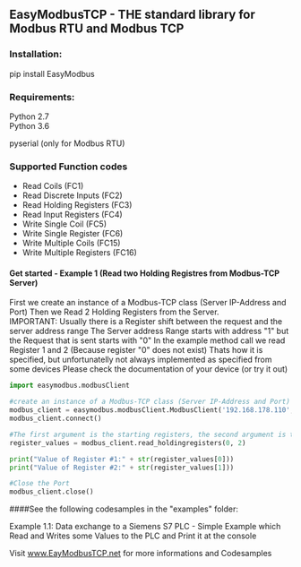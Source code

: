 ## EasyModbusTCP - THE standard library for Modbus RTU and Modbus TCP

### Installation:

pip install EasyModbus

### Requirements:

Python 2.7  
Python 3.6

pyserial (only for Modbus RTU)

### Supported Function codes

- Read Coils (FC1)
- Read Discrete Inputs (FC2)
- Read Holding Registers (FC3)
- Read Input Registers (FC4)
- Write Single Coil (FC5)
- Write Single Register (FC6)
- Write Multiple Coils (FC15)
- Write Multiple Registers (FC16)

#### Get started - Example 1 (Read two Holding Registres from Modbus-TCP Server)
First we create an instance of a Modbus-TCP class (Server IP-Address and Port)
Then we Read 2 Holding Registers from the Server.  
IMPORTANT: Usually there is a Register shift between the request and the server address range
The Server address Range starts with address "1" but the Request that is sent starts with "0"
In the example method call we read Register 1 and 2 (Because register "0" does not exist)
Thats how it is specified, but unfortunatelly not always implemented as specified from some devices
Please check the documentation of your device (or try it out)


```python
import easymodbus.modbusClient

#create an instance of a Modbus-TCP class (Server IP-Address and Port) and connect
modbus_client = easymodbus.modbusClient.ModbusClient('192.168.178.110', 502)
modbus_client.connect()

#The first argument is the starting registers, the second argument is the quantity.
register_values = modbus_client.read_holdingregisters(0, 2)

print("Value of Register #1:" + str(register_values[0]))
print("Value of Register #2:" + str(register_values[1])) 

#Close the Port
modbus_client.close()
```


####See the following codesamples in the "examples" folder:

Example 1.1: Data exchange to a Siemens S7 PLC - Simple Example which Read and Writes some Values to the PLC and Print it at the console

Visit www.EayModbusTCP.net for more informations and Codesamples